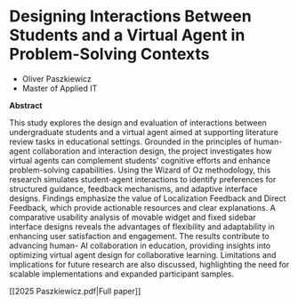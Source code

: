 # Designing Interactions Between Students and a Virtual Agent in Problem-Solving Contexts

- Oliver Paszkiewicz
- Master of Applied IT

**Abstract**

This study explores the design and evaluation of interactions between undergraduate students and a virtual agent aimed at supporting literature review tasks in educational settings. Grounded in the principles of human-agent collaboration and interaction design, the project investigates how virtual agents can complement students’ cognitive efforts and enhance problem-solving capabilities. Using the Wizard of Oz methodology, this research simulates student-agent interactions to identify preferences for structured guidance, feedback mechanisms, and adaptive interface designs. Findings emphasize the value of Localization Feedback and Direct Feedback, which provide actionable resources and clear explanations. A comparative usability analysis of movable widget and fixed sidebar interface designs reveals the advantages of flexibility and adaptability in enhancing user satisfaction and engagement. The results contribute to advancing human- AI collaboration in education, providing insights into optimizing virtual agent design for collaborative learning. Limitations and implications for future research are also discussed, highlighting the need for scalable implementations and expanded participant samples.

[[2025 Paszkiewicz.pdf|Full paper]]

